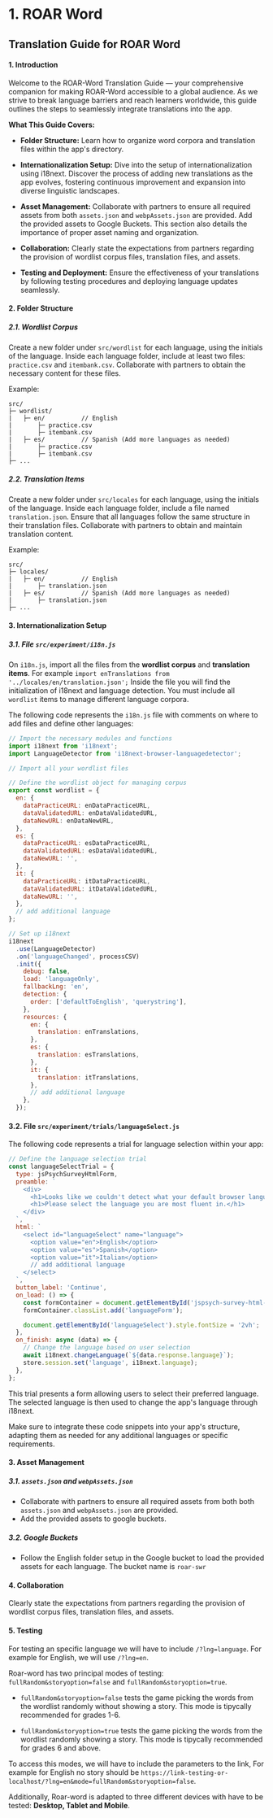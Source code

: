 # 1. ROAR Word
## Translation Guide for ROAR Word

#### 1. Introduction
Welcome to the ROAR-Word Translation Guide — your comprehensive companion for making ROAR-Word accessible to a global audience. As we strive to break language barriers and reach learners worldwide, this guide outlines the steps to seamlessly integrate translations into the app.

**What This Guide Covers:**
- **Folder Structure:** Learn how to organize word corpora and translation files within the app's directory.

- **Internationalization Setup:** Dive into the setup of internationalization using i18next. Discover the process of adding new translations as the app evolves, fostering continuous improvement and expansion into diverse linguistic landscapes.

- **Asset Management:** Collaborate with partners to ensure all required assets from both `assets.json` and `webpAssets.json` are provided. Add the provided assets to Google Buckets. This section also details the importance of proper asset naming and organization.

- **Collaboration:** Clearly state the expectations from partners regarding the provision of wordlist corpus files, translation files, and assets.

- **Testing and Deployment:** Ensure the effectiveness of your translations by following testing procedures and deploying language updates seamlessly.

#### 2. Folder Structure

##### 2.1. Wordlist Corpus
Create a new folder under `src/wordlist` for each language, using the initials of the language. Inside each language folder, include at least two files: `practice.csv` and `itembank.csv`. Collaborate with partners to obtain the necessary content for these files.

Example:
```
src/
├─ wordlist/
|   ├─ en/          // English
|       ├─ practice.csv
|       ├─ itembank.csv
|   ├─ es/          // Spanish (Add more languages as needed)
|       ├─ practice.csv
|       ├─ itembank.csv
├─ ...
```

##### 2.2. Translation Items
Create a new folder under `src/locales` for each language, using the initials of the language. Inside each language folder, include a file named `translation.json`. Ensure that all languages follow the same structure in their translation files. Collaborate with partners to obtain and maintain translation content.

Example:
```
src/
├─ locales/
|   ├─ en/          // English
|       ├─ translation.json
|   ├─ es/          // Spanish (Add more languages as needed)
|       ├─ translation.json
├─ ...
```


#### 3. Internationalization Setup

##### 3.1. File `src/experiment/i18n.js`

On `i18n.js`, import all the files from the **wordlist corpus** and **translation items**. For example `import enTranslations from '../locales/en/translation.json';`
Inside the file you will find the initialization of i18next and language detection. 
You must include all `wordlist` items to manage different language corpora.

The following code represents the `i18n.js` file with comments on where to add files and define other languages:

```javascript
// Import the necessary modules and functions
import i18next from 'i18next';
import LanguageDetector from 'i18next-browser-languagedetector';

// Import all your wordlist files

// Define the wordlist object for managing corpus
export const wordlist = {
  en: {
    dataPracticeURL: enDataPracticeURL,
    dataValidatedURL: enDataValidatedURL,
    dataNewURL: enDataNewURL,
  },
  es: {
    dataPracticeURL: esDataPracticeURL,
    dataValidatedURL: esDataValidatedURL,
    dataNewURL: '',
  },
  it: {
    dataPracticeURL: itDataPracticeURL,
    dataValidatedURL: itDataValidatedURL,
    dataNewURL: '',
  },
  // add additional language
};

// Set up i18next
i18next
  .use(LanguageDetector)
  .on('languageChanged', processCSV)
  .init({
    debug: false,
    load: 'languageOnly',
    fallbackLng: 'en',
    detection: {
      order: ['defaultToEnglish', 'querystring'],
    },
    resources: {
      en: {
        translation: enTranslations,
      },
      es: {
        translation: esTranslations,
      },
      it: {
        translation: itTranslations,
      },
      // add additional language
    },
  });


```

#### 3.2. File `src/experiment/trials/languageSelect.js`

The following code represents a trial for language selection within your app:

```javascript
// Define the language selection trial
const languageSelectTrial = {
  type: jsPsychSurveyHtmlForm,
  preamble: `
    <div>
      <h1>Looks like we couldn't detect what your default browser language is.</h1>
      <h1>Please select the language you are most fluent in.</h1>
    </div>
  `,
  html: `
    <select id="languageSelect" name="language">
      <option value="en">English</option>
      <option value="es">Spanish</option>
      <option value="it">Italian</option>
      // add additional language
    </select>
  `,
  button_label: 'Continue',
  on_load: () => {
    const formContainer = document.getElementById('jspsych-survey-html-form');
    formContainer.classList.add('languageForm');

    document.getElementById('languageSelect').style.fontSize = '2vh';
  },
  on_finish: async (data) => {
    // Change the language based on user selection
    await i18next.changeLanguage(`${data.response.language}`);
    store.session.set('language', i18next.language);
  },
};
```

This trial presents a form allowing users to select their preferred language. The selected language is then used to change the app's language through i18next.

Make sure to integrate these code snippets into your app's structure, adapting them as needed for any additional languages or specific requirements.

#### 3. Asset Management

##### 3.1. `assets.json` and `webpAssets.json`
- Collaborate with partners to ensure all required assets from both  both `assets.json` and `webpAssets.json` are provided.
- Add the provided assets to google buckets.

##### 3.2. Google Buckets
- Follow the English folder setup in the Google bucket to load the provided assets for each language. The bucket name is `roar-swr`

#### 4. Collaboration
Clearly state the expectations from partners regarding the provision of wordlist corpus files, translation files, and assets.

#### 5. Testing
For testing an specific language we will have to include `/?lng=language`. For example for English, we will use `/?lng=en`.

Roar-word has two principal modes of testing: `fullRandom&storyoption=false` and `fullRandom&storyoption=true`.

- `fullRandom&storyoption=false` tests the game picking the words from the wordlist randomly without showing a story. This mode is tipycally recommended for grades 1-6.

- `fullRandom&storyoption=true` tests the game picking the words from the wordlist randomly showing a story. This mode is tipycally recommended for grades 6 and above.

To access this modes, we will have to include the parameters to the link, For example for English no story should be `https://link-testing-or-localhost/?lng=en&mode=fullRandom&storyoption=false`.

Additionally, Roar-word is adapted to three different devices with have to be tested: **Desktop, Tablet and Mobile**.
